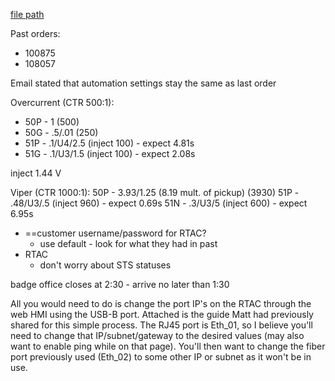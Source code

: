 
[file path](<file:///C:\Users\jnetherton\G&W Electric Co\US-PowerGridAutomation - Documents\_Lazer\111587 - Pantex (Ryan Sales)>)

Past orders:
- 100875
- 108057

Email stated that automation settings stay the same as last order

Overcurrent (CTR 500:1):
- 50P - 1 (500)
- 50G - .5/.01 (250)
- 51P - .1/U4/2.5 (inject 100) - expect 4.81s
- 51G - .1/U3/1.5 (inject 100) - expect  2.08s

inject 1.44 V


Viper (CTR 1000:1):
50P - 3.93/1.25 (8.19 mult. of pickup) (3930)
51P - .48/U3/.5 (inject 960) - expect 0.69s
51N - .3/U3/5 (inject 600) - expect 6.95s

- ==customer username/password for RTAC?
	- use default - look for what they had in past
- RTAC
	- don't worry about STS statuses

badge office closes at 2:30 - arrive no later than 1:30


All you would need to do is change the port IP's on the RTAC through the web HMI using the USB-B port. Attached is the guide Matt had previously shared for this simple process. The RJ45 port is Eth_01, so I believe you'll need to change that IP/subnet/gateway to the desired values (may also want to enable ping while on that page). You'll then want to change the fiber port previously used (Eth_02) to some other IP or subnet as it won't be in use.